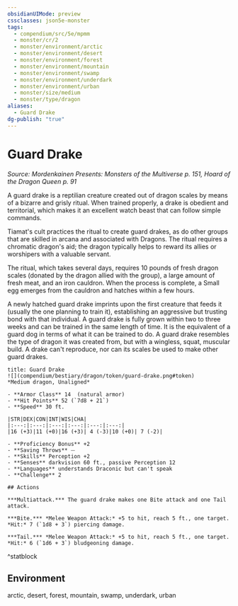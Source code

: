 ```yaml
---
obsidianUIMode: preview
cssclasses: json5e-monster
tags:
  - compendium/src/5e/mpmm
  - monster/cr/2
  - monster/environment/arctic
  - monster/environment/desert
  - monster/environment/forest
  - monster/environment/mountain
  - monster/environment/swamp
  - monster/environment/underdark
  - monster/environment/urban
  - monster/size/medium
  - monster/type/dragon
aliases:
  - Guard Drake
dg-publish: "true"
---
```

# Guard Drake
*Source: Mordenkainen Presents: Monsters of the Multiverse p. 151, Hoard of the Dragon Queen p. 91*  

A guard drake is a reptilian creature created out of dragon scales by means of a bizarre and grisly ritual. When trained properly, a drake is obedient and territorial, which makes it an excellent watch beast that can follow simple commands.

Tiamat's cult practices the ritual to create guard drakes, as do other groups that are skilled in arcana and associated with Dragons. The ritual requires a chromatic dragon's aid; the dragon typically helps to reward its allies or worshipers with a valuable servant.

The ritual, which takes several days, requires 10 pounds of fresh dragon scales (donated by the dragon allied with the group), a large amount of fresh meat, and an iron cauldron. When the process is complete, a Small egg emerges from the cauldron and hatches within a few hours.

A newly hatched guard drake imprints upon the first creature that feeds it (usually the one planning to train it), establishing an aggressive but trusting bond with that individual. A guard drake is fully grown within two to three weeks and can be trained in the same length of time. It is the equivalent of a guard dog in terms of what it can be trained to do. A guard drake resembles the type of dragon it was created from, but with a wingless, squat, muscular build. A drake can't reproduce, nor can its scales be used to make other guard drakes.

```ad-statblock
title: Guard Drake
![](compendium/bestiary/dragon/token/guard-drake.png#token)
*Medium dragon, Unaligned*

- **Armor Class** 14  (natural armor)
- **Hit Points** 52 (`7d8 + 21`)
- **Speed** 30 ft.

|STR|DEX|CON|INT|WIS|CHA|
|:---:|:---:|:---:|:---:|:---:|:---:|
|16 (+3)|11 (+0)|16 (+3)| 4 (-3)|10 (+0)| 7 (-2)|

- **Proficiency Bonus** +2
- **Saving Throws** ⏤
- **Skills** Perception +2
- **Senses** darkvision 60 ft., passive Perception 12
- **Languages** understands Draconic but can't speak
- **Challenge** 2

## Actions

***Multiattack.*** The guard drake makes one Bite attack and one Tail attack.

***Bite.*** *Melee Weapon Attack:* +5 to hit, reach 5 ft., one target. *Hit:* 7 (`1d8 + 3`) piercing damage.

***Tail.*** *Melee Weapon Attack:* +5 to hit, reach 5 ft., one target. *Hit:* 6 (`1d6 + 3`) bludgeoning damage.
```
^statblock

## Environment

arctic, desert, forest, mountain, swamp, underdark, urban